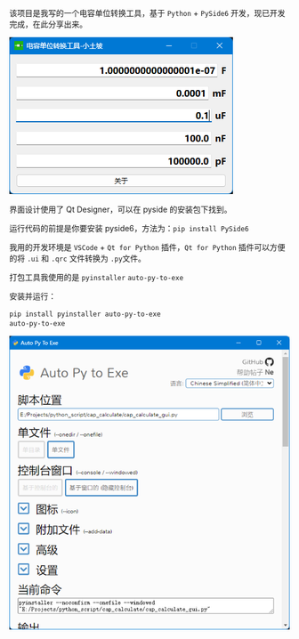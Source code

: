 该项目是我写的一个电容单位转换工具，基于 `Python` + `PySide6` 开发，现已开发完成，在此分享出来。

![2](1.png)

界面设计使用了 Qt Designer，可以在 pyside 的安装包下找到。

运行代码的前提是你要安装 pyside6，方法为：`pip install PySide6`

我用的开发环境是 `VSCode` + `Qt for Python` 插件，`Qt for Python` 插件可以方便的将 `.ui` 和 `.qrc` 文件转换为 `.py`文件。

打包工具我使用的是 `pyinstaller` `auto-py-to-exe`

安装并运行：
```bash
pip install pyinstaller auto-py-to-exe 
auto-py-to-exe
```

![2](2.png)